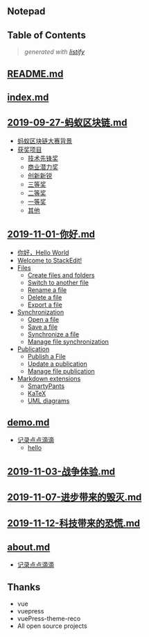 Notepad
---------------

<!-- start listify -->

Table of Contents
-----------
  > *generated with [listify](https://github.com/ifuture-pro/listify)*

[README.md](docs/README.md#readmemd)
-------


[index.md](docs/index.md#indexmd)
-------


[2019-09-27-蚂蚁区块链.md](docs/views/2019-09-27-蚂蚁区块链.md#2019-09-27-%E8%9A%82%E8%9A%81%E5%8C%BA%E5%9D%97%E9%93%BEmd)
-------
   - [蚂蚁区块链大赛背景](docs/views/2019-09-27-蚂蚁区块链.md#%E8%9A%82%E8%9A%81%E5%8C%BA%E5%9D%97%E9%93%BE%E5%A4%A7%E8%B5%9B%E8%83%8C%E6%99%AF)
   - [获奖项目](docs/views/2019-09-27-蚂蚁区块链.md#%E8%8E%B7%E5%A5%96%E9%A1%B9%E7%9B%AE)
     - [技术先锋奖](docs/views/2019-09-27-蚂蚁区块链.md#%E6%8A%80%E6%9C%AF%E5%85%88%E9%94%8B%E5%A5%96)
     - [商业潜力奖](docs/views/2019-09-27-蚂蚁区块链.md#%E5%95%86%E4%B8%9A%E6%BD%9C%E5%8A%9B%E5%A5%96)
     - [创新新锐](docs/views/2019-09-27-蚂蚁区块链.md#%E5%88%9B%E6%96%B0%E6%96%B0%E9%94%90)
     - [三等奖](docs/views/2019-09-27-蚂蚁区块链.md#%E4%B8%89%E7%AD%89%E5%A5%96)
     - [二等奖](docs/views/2019-09-27-蚂蚁区块链.md#%E4%BA%8C%E7%AD%89%E5%A5%96)
     - [一等奖](docs/views/2019-09-27-蚂蚁区块链.md#%E4%B8%80%E7%AD%89%E5%A5%96)
     - [其他](docs/views/2019-09-27-蚂蚁区块链.md#%E5%85%B6%E4%BB%96)

[2019-11-01-你好.md](docs/views/2019-11-01-你好.md#2019-11-01-%E4%BD%A0%E5%A5%BDmd)
-------
   - [你好，Hello World](docs/views/2019-11-01-你好.md#%E4%BD%A0%E5%A5%BDhello-world)
 - [Welcome to StackEdit!](docs/views/2019-11-01-你好.md#welcome-to-stackedit)
 - [Files](docs/views/2019-11-01-你好.md#files)
   - [Create files and folders](docs/views/2019-11-01-你好.md#create-files-and-folders)
   - [Switch to another file](docs/views/2019-11-01-你好.md#switch-to-another-file)
   - [Rename a file](docs/views/2019-11-01-你好.md#rename-a-file)
   - [Delete a file](docs/views/2019-11-01-你好.md#delete-a-file)
   - [Export a file](docs/views/2019-11-01-你好.md#export-a-file)
 - [Synchronization](docs/views/2019-11-01-你好.md#synchronization)
   - [Open a file](docs/views/2019-11-01-你好.md#open-a-file)
   - [Save a file](docs/views/2019-11-01-你好.md#save-a-file)
   - [Synchronize a file](docs/views/2019-11-01-你好.md#synchronize-a-file)
   - [Manage file synchronization](docs/views/2019-11-01-你好.md#manage-file-synchronization)
 - [Publication](docs/views/2019-11-01-你好.md#publication)
   - [Publish a File](docs/views/2019-11-01-你好.md#publish-a-file)
   - [Update a publication](docs/views/2019-11-01-你好.md#update-a-publication)
   - [Manage file publication](docs/views/2019-11-01-你好.md#manage-file-publication)
 - [Markdown extensions](docs/views/2019-11-01-你好.md#markdown-extensions)
   - [SmartyPants](docs/views/2019-11-01-你好.md#smartypants)
   - [KaTeX](docs/views/2019-11-01-你好.md#katex)
   - [UML diagrams](docs/views/2019-11-01-你好.md#uml-diagrams)

[demo.md](docs/views/demo.md#demomd)
-------
 - [记录点点滴滴](docs/views/demo.md#%E8%AE%B0%E5%BD%95%E7%82%B9%E7%82%B9%E6%BB%B4%E6%BB%B4)
   - [hello](docs/views/demo.md#hello)

[2019-11-03-战争体验.md](docs/views/notepad/2019-11-03-战争体验.md#2019-11-03-%E6%88%98%E4%BA%89%E4%BD%93%E9%AA%8Cmd)
-------


[2019-11-07-进步带来的毁灭.md](docs/views/notepad/2019-11-07-进步带来的毁灭.md#2019-11-07-%E8%BF%9B%E6%AD%A5%E5%B8%A6%E6%9D%A5%E7%9A%84%E6%AF%81%E7%81%ADmd)
-------


[2019-11-12-科技带来的恐慌.md](docs/views/notepad/2019-11-12-科技带来的恐慌.md#2019-11-12-%E7%A7%91%E6%8A%80%E5%B8%A6%E6%9D%A5%E7%9A%84%E6%81%90%E6%85%8Cmd)
-------


[about.md](docs/views/other/about.md#aboutmd)
-------
 - [记录点点滴滴](docs/views/other/about.md#%E8%AE%B0%E5%BD%95%E7%82%B9%E7%82%B9%E6%BB%B4%E6%BB%B4)
<!-- end listify -->




Thanks
-------
 * vue
 * vuepress
 * vuePress-theme-reco
 * All open source projects